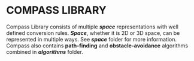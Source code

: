# COMPASS LIBRARY

Compass Library consists of multiple ***space*** representations with well defined conversion rules. ***Space***, whether it is 2D or 3D space, can be represented in multiple ways. See ***space*** folder
for more information. Compass also contains **path-finding** and **obstacle-avoidance** algorithms combined in ***algorithms*** folder.